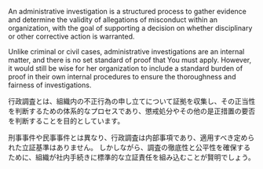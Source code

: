
An administrative investigation is a structured process to gather evidence and determine the validity of allegations of misconduct within an organization, with the goal of supporting a decision on whether disciplinary or other corrective action is warranted.

Unlike criminal or civil cases, administrative investigations are an internal matter, and there is no set standard of proof that You must apply. 
However, it would still be wise for her organization to include a standard burden of proof in their own internal procedures to ensure the thoroughness and fairness of investigations.



行政調査とは、組織内の不正行為の申し立てについて証拠を収集し、その正当性を判断するための体系的なプロセスであり、懲戒処分やその他の是正措置の要否を判断することを目的としています。

刑事事件や民事事件とは異なり、行政調査は内部事項であり、適用すべき定められた立証基準はありません。
しかしながら、調査の徹底性と公平性を確保するために、組織が社内手続きに標準的な立証責任を組み込むことが賢明でしょう。


